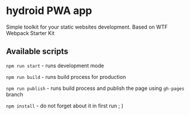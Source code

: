 
# hydroid PWA app

Simple toolkit for your static websites development. Based on WTF Webpack Starter Kit 

## Available scripts

`npm run start` - runs development mode

`npm run build` - runs build process for production

`npm run publish` - runs build process and publish the page using `gh-pages` branch

`npm install` - do not forget about it in first run ; )
